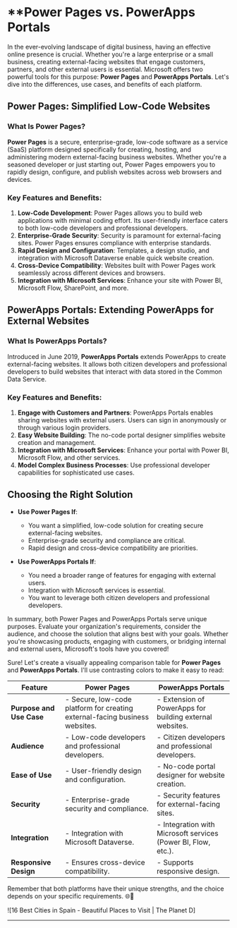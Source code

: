 # **Power Pages vs. PowerApps Portals
In the ever-evolving landscape of digital business, having an effective online presence is crucial. Whether you're a large enterprise or a small business, creating external-facing websites that engage customers, partners, and other external users is essential. Microsoft offers two powerful tools for this purpose: **Power Pages** and **PowerApps Portals**. Let's dive into the differences, use cases, and benefits of each platform.

## **Power Pages: Simplified Low-Code Websites**

### **What Is Power Pages?**
**Power Pages** is a secure, enterprise-grade, low-code software as a service (SaaS) platform designed specifically for creating, hosting, and administering modern external-facing business websites. Whether you're a seasoned developer or just starting out, Power Pages empowers you to rapidly design, configure, and publish websites across web browsers and devices.

### **Key Features and Benefits:**
1. **Low-Code Development**: Power Pages allows you to build web applications with minimal coding effort. Its user-friendly interface caters to both low-code developers and professional developers.
2. **Enterprise-Grade Security**: Security is paramount for external-facing sites. Power Pages ensures compliance with enterprise standards.
3. **Rapid Design and Configuration**: Templates, a design studio, and integration with Microsoft Dataverse enable quick website creation.
4. **Cross-Device Compatibility**: Websites built with Power Pages work seamlessly across different devices and browsers.
5. **Integration with Microsoft Services**: Enhance your site with Power BI, Microsoft Flow, SharePoint, and more.

## **PowerApps Portals: Extending PowerApps for External Websites**

### **What Is PowerApps Portals?**
Introduced in June 2019, **PowerApps Portals** extends PowerApps to create external-facing websites. It allows both citizen developers and professional developers to build websites that interact with data stored in the Common Data Service.

### **Key Features and Benefits:**
1. **Engage with Customers and Partners**: PowerApps Portals enables sharing websites with external users. Users can sign in anonymously or through various login providers.
2. **Easy Website Building**: The no-code portal designer simplifies website creation and management.
3. **Integration with Microsoft Services**: Enhance your portal with Power BI, Microsoft Flow, and other services.
4. **Model Complex Business Processes**: Use professional developer capabilities for sophisticated use cases.

## **Choosing the Right Solution**

- **Use Power Pages If**:
    - You want a simplified, low-code solution for creating secure external-facing websites.
    - Enterprise-grade security and compliance are critical.
    - Rapid design and cross-device compatibility are priorities.

- **Use PowerApps Portals If**:
    - You need a broader range of features for engaging with external users.
    - Integration with Microsoft services is essential.
    - You want to leverage both citizen developers and professional developers.

In summary, both Power Pages and PowerApps Portals serve unique purposes. Evaluate your organization's requirements, consider the audience, and choose the solution that aligns best with your goals. Whether you're showcasing products, engaging with customers, or bridging internal and external users, Microsoft's tools have you covered!

Sure! Let's create a visually appealing comparison table for **Power Pages** and **PowerApps Portals**. I'll use contrasting colors to make it easy to read:

| Feature                 | **Power Pages**                                                                                      | **PowerApps Portals**                                                                                   |
|-------------------------|-------------------------------------------------------------------------------------------------------|----------------------------------------------------------------------------------------------------------|
| **Purpose and Use Case**| - Secure, low-code platform for creating external-facing business websites.                             | - Extension of PowerApps for building external websites.                                                |
| **Audience**            | - Low-code developers and professional developers.                                                      | - Citizen developers and professional developers.                                                       |
| **Ease of Use**         | - User-friendly design and configuration.                                                              | - No-code portal designer for website creation.                                                          |
| **Security**            | - Enterprise-grade security and compliance.                                                            | - Security features for external-facing sites.                                                           |
| **Integration**         | - Integration with Microsoft Dataverse.                                                                | - Integration with Microsoft services (Power BI, Flow, etc.).                                           |
| **Responsive Design**   | - Ensures cross-device compatibility.                                                                  | - Supports responsive design.                                                                            |

Remember that both platforms have their unique strengths, and the choice depends on your specific requirements. 🌐🚀

![16 Best Cities in Spain - Beautiful Places to Visit | The Planet D]

---